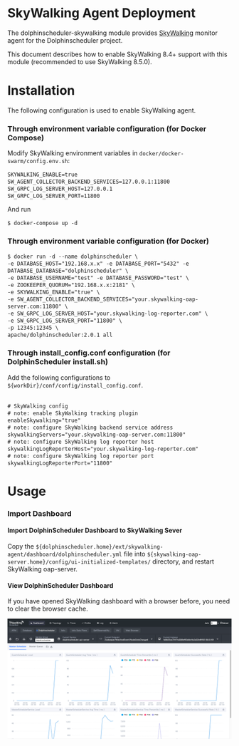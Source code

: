 SkyWalking Agent Deployment
=============================

The dolphinscheduler-skywalking module provides [SkyWalking](https://skywalking.apache.org/) monitor agent for the Dolphinscheduler project.

This document describes how to enable SkyWalking 8.4+ support with this module (recommended to use SkyWalking 8.5.0).

# Installation

The following configuration is used to enable SkyWalking agent.

### Through environment variable configuration (for Docker Compose)

Modify SkyWalking environment variables in `docker/docker-swarm/config.env.sh`:

```
SKYWALKING_ENABLE=true
SW_AGENT_COLLECTOR_BACKEND_SERVICES=127.0.0.1:11800
SW_GRPC_LOG_SERVER_HOST=127.0.0.1
SW_GRPC_LOG_SERVER_PORT=11800
```

And run

```shell
$ docker-compose up -d
```

### Through environment variable configuration (for Docker)

```shell
$ docker run -d --name dolphinscheduler \
-e DATABASE_HOST="192.168.x.x" -e DATABASE_PORT="5432" -e DATABASE_DATABASE="dolphinscheduler" \
-e DATABASE_USERNAME="test" -e DATABASE_PASSWORD="test" \
-e ZOOKEEPER_QUORUM="192.168.x.x:2181" \
-e SKYWALKING_ENABLE="true" \
-e SW_AGENT_COLLECTOR_BACKEND_SERVICES="your.skywalking-oap-server.com:11800" \
-e SW_GRPC_LOG_SERVER_HOST="your.skywalking-log-reporter.com" \
-e SW_GRPC_LOG_SERVER_PORT="11800" \
-p 12345:12345 \
apache/dolphinscheduler:2.0.1 all
```

### Through install_config.conf configuration (for DolphinScheduler install.sh)

Add the following configurations to `${workDir}/conf/config/install_config.conf`.

```properties

# SkyWalking config
# note: enable SkyWalking tracking plugin
enableSkywalking="true"
# note: configure SkyWalking backend service address
skywalkingServers="your.skywalking-oap-server.com:11800"
# note: configure SkyWalking log reporter host
skywalkingLogReporterHost="your.skywalking-log-reporter.com"
# note: configure SkyWalking log reporter port
skywalkingLogReporterPort="11800"

```

# Usage

### Import Dashboard

#### Import DolphinScheduler Dashboard to SkyWalking Sever

Copy the `${dolphinscheduler.home}/ext/skywalking-agent/dashboard/dolphinscheduler.yml` file into `${skywalking-oap-server.home}/config/ui-initialized-templates/` directory, and restart SkyWalking oap-server.

#### View DolphinScheduler Dashboard

If you have opened SkyWalking dashboard with a browser before, you need to clear the browser cache.

![img1](/img/skywalking/import-dashboard-1.jpg)
